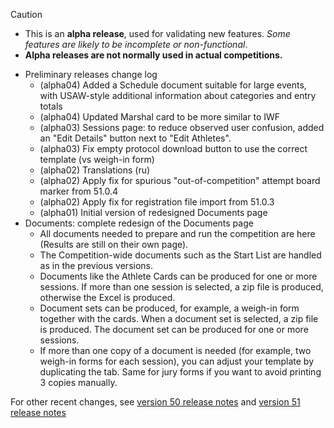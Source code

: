 > [!CAUTION]
>
> - This is an **alpha release**, used for validating new features.  *Some features are likely to be incomplete or non-functional*.  
> - **Alpha releases are not normally used in actual competitions.**

- Preliminary releases change log
  - (alpha04) Added a Schedule document suitable for large events, with USAW-style additional information about categories and entry totals
  - (alpha04) Updated Marshal card to be more similar to IWF
  - (alpha03) Sessions page: to reduce observed user confusion, added an "Edit Details" button next to "Edit Athletes".
  - (alpha03) Fix empty protocol download button to use the correct template (vs weigh-in form)
  - (alpha02) Translations (ru)
  - (alpha02) Apply fix for spurious "out-of-competition" attempt board marker from 51.0.4
  - (alpha02) Apply fix for registration file import from 51.0.3
  - (alpha01) Initial version of redesigned Documents page
- Documents: complete redesign of the Documents page
  - All documents needed to prepare and run the competition are here (Results are still on their own page).
  - The Competition-wide documents such as the Start List are handled as in the previous versions.
  - Documents like the Athlete Cards can be produced for one or more sessions.  If more than one session is selected, a zip file is produced, otherwise the Excel is produced.
  - Document sets can be produced, for example, a weigh-in form together with the cards.  When a document set is selected, a zip file is produced. The document set can be produced for one or more sessions.
  - If more than one copy of a document is needed (for example, two weigh-in forms for each session), you can adjust your template by duplicating the tab.  Same for jury forms if you want to avoid printing 3 copies manually.

For other recent changes, see [version 50 release notes](https://github.com/owlcms/owlcms4/releases/tag/50.0.0) and [version 51 release notes](https://github.com/owlcms/owlcms4/releases/tag/51.0.0-rc02)
